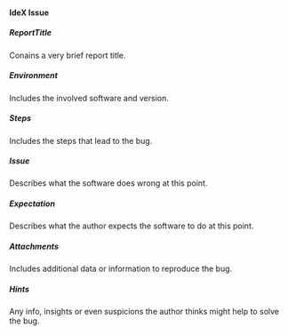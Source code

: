 #### IdeX Issue

##### ReportTitle
Conains a very brief report title.
##### Environment
Includes the involved software and version.
##### Steps
Includes the steps that lead to the bug.
##### Issue
Describes what the software does wrong at this point.
##### Expectation
Describes what the author expects the software to do at this point.
##### Attachments
Includes additional data or information to reproduce the bug.
##### Hints
Any info, insights or even suspicions the author thinks might help to solve the bug.
